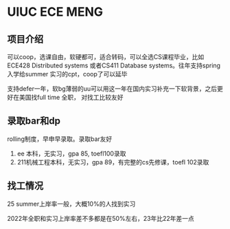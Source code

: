 # UIUC ECE MENG

## 项目介绍
可以coop，选课自由，软硬都可，适合转码，可以全选CS课程毕业，比如ECE428 Distributed systems
或者CS411 Database systems。往年支持spring 入学给summer 实习的cpt，coop了可以延毕

支持defer一年，软bg薄弱的uu可以用这一年在国内实习补充一下软背景，之后更好在美国找full time 全职，
对找工比较友好
## 录取bar和dp
rolling制度，早申早录取。录取bar友好

1. ee 本科，无实习，gpa 85, toefl100录取
2. 211机械工程本科，无实习，gpa 89，有完整的cs先修课，toefl 102录取

## 找工情况
25 summer上岸率一般，大概10%的人找到实习

2022年全职和实习上岸率差不多都是在50%左右，23年比22年差一点


